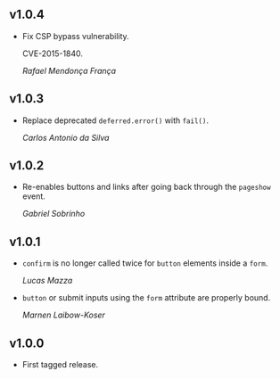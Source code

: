 ## v1.0.4

* Fix CSP bypass vulnerability.

  CVE-2015-1840.

  *Rafael Mendonça França*

## v1.0.3

* Replace deprecated `deferred.error()` with `fail()`.

  *Carlos Antonio da Silva*
## v1.0.2

* Re-enables buttons and links after going back through the `pageshow` event.

  *Gabriel Sobrinho*

## v1.0.1

* `confirm` is no longer called twice for `button` elements inside a `form`.

  *Lucas Mazza*

* `button` or submit inputs using the `form` attribute are properly bound.

  *Marnen Laibow-Koser*

## v1.0.0

* First tagged release.
